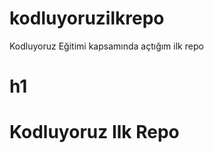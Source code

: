 # kodluyoruzilkrepo
Kodluyoruz Eğitimi kapsamında açtığım ilk repo

# h1 <h1>Kodluyoruz Ilk Repo</h1>
